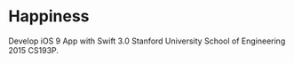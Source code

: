# Happiness
Develop iOS 9 App with Swift 3.0  Stanford University School of Engineering 2015 CS193P.

